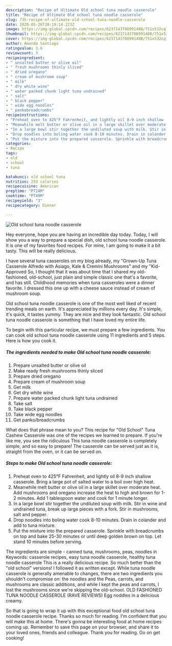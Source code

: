 ```yaml
---
description: "Recipe of Ultimate Old school tuna noodle casserole"
title: "Recipe of Ultimate Old school tuna noodle casserole"
slug: 735-recipe-of-ultimate-old-school-tuna-noodle-casserole
date: 2020-05-26T20:19:14.223Z
image: https://img-global.cpcdn.com/recipes/6237143708991488/751x532cq70/old-school-tuna-noodle-casserole-recipe-main-photo.jpg
thumbnail: https://img-global.cpcdn.com/recipes/6237143708991488/751x532cq70/old-school-tuna-noodle-casserole-recipe-main-photo.jpg
cover: https://img-global.cpcdn.com/recipes/6237143708991488/751x532cq70/old-school-tuna-noodle-casserole-recipe-main-photo.jpg
author: Amanda Santiago
ratingvalue: 3.6
reviewcount: 3
recipeingredient:
- " unsalted butter or olive oil"
- " fresh mushrooms thinly sliced"
- " dried oregano"
- " cream of mushroom soup"
- " milk"
- " dry white wine"
- " water packed chunk light tuna undrained"
- " salt"
- " black pepper"
- " wide egg noodles"
- " pankobreadcrumbs"
recipeinstructions:
- "Preheat oven to 425°F Fahrenheit, and lightly oil 8-9 inch shallow  casserole. Bring a large pot of salted water to a boil over high heat."
- "Meanwhile melt butter or olive oil in a large skillet over moderate heat. Add mushrooms and oregano increase the heat to high and brown for 1-2 minutes. Add 1 tablespoon water and cook for 1 minute longer."
- "In a large bowl stir together the undiluted soup with milk. Stir in wine and undrained tuna, break up large pieces with a fork. Stir in mushrooms, salt and pepper."
- "Drop noodles into boling water cook 8-10 minutes. Drain in colander and add to tuna mixture."
- "Put the mixture into the prepared casserole. Sprinkle with breadcrumbs on top and bake 25-30 minutes or until deep golden brown on top. Let stand 10 minutes before serving."
categories:
- Recipe
tags:
- old
- school
- tuna

katakunci: old school tuna 
nutrition: 253 calories
recipecuisine: American
preptime: "PT24M"
cooktime: "PT49M"
recipeyield: "3"
recipecategory: Dinner

---
```



![Old school tuna noodle casserole](https://img-global.cpcdn.com/recipes/6237143708991488/751x532cq70/old-school-tuna-noodle-casserole-recipe-main-photo.jpg)

Hey everyone, hope you are having an incredible day today. Today, I will show you a way to prepare a special dish, old school tuna noodle casserole. It is one of my favorites food recipes. For mine, I am going to make it a bit tasty. This will be really delicious.

I have several tuna casseroles on my blog already, my &#34;Grown-Up Tuna Casserole Alfredo with Asiago, Kale &amp; Cremini Mushrooms&#34; and my &#34;Kid-Approved So, I thought that it was about time that I shared my old-fashioned, old-school, just plain and simple classic one that&#39;s a favorite, and has still. Childhood memories when tuna casseroles were a dinner favorite. I dressed this one up with a cheese sauce instead of cream of mushroom soup.

Old school tuna noodle casserole is one of the most well liked of recent trending meals on earth. It's appreciated by millions every day. It's simple, it's quick, it tastes yummy. They are nice and they look fantastic. Old school tuna noodle casserole is something that I have loved my entire life.


To begin with this particular recipe, we must prepare a few ingredients. You can cook old school tuna noodle casserole using 11 ingredients and 5 steps. Here is how you cook it.

<!--inarticleads1-->

##### The ingredients needed to make Old school tuna noodle casserole:

1. Prepare  unsalted butter or olive oil
1. Make ready  fresh mushrooms thinly sliced
1. Prepare  dried oregano
1. Prepare  cream of mushroom soup
1. Get  milk
1. Get  dry white wine
1. Prepare  water packed chunk light tuna undrained
1. Take  salt
1. Take  black pepper
1. Take  wide egg noodles
1. Get  panko/breadcrumbs


What does that phrase mean to you? This recipe for &#34;Old School&#34; Tuna Cashew Casserole was one of the recipes we learned to prepare. If you&#39;re like me, you see the ridiculous This tuna noodle casserole is completely simple, and so easy to prepare! The casserole can be served just as it is, straight from the oven, or it can be served on. 

<!--inarticleads2-->

##### Steps to make Old school tuna noodle casserole:

1. Preheat oven to 425°F Fahrenheit, and lightly oil 8-9 inch shallow  casserole. Bring a large pot of salted water to a boil over high heat.
1. Meanwhile melt butter or olive oil in a large skillet over moderate heat. Add mushrooms and oregano increase the heat to high and brown for 1-2 minutes. Add 1 tablespoon water and cook for 1 minute longer.
1. In a large bowl stir together the undiluted soup with milk. Stir in wine and undrained tuna, break up large pieces with a fork. Stir in mushrooms, salt and pepper.
1. Drop noodles into boling water cook 8-10 minutes. Drain in colander and add to tuna mixture.
1. Put the mixture into the prepared casserole. Sprinkle with breadcrumbs on top and bake 25-30 minutes or until deep golden brown on top. Let stand 10 minutes before serving.


The ingredients are simple - canned tuna, mushrooms, peas, noodles in Keywords: casserole recipes, easy tuna noodle casserole, healthy tuna noodle casserole This is a really delicious recipe. So much better than the &#34;old school&#34; versions! I followed it as written except. While tuna noodle casserole is generally amenable to changes, there are two ingredients you shouldn&#39;t compromise on: the noodles and the Peas, carrots, and mushrooms are classic additions, and while I kept the peas and carrots, I lost the mushrooms since we&#39;re skipping the old-school. OLD FASHIONED TUNA NOODLE CASSEROLE (RAVE REVIEWS) Egg noddles in a delicious creamy. 

So that is going to wrap it up with this exceptional food old school tuna noodle casserole recipe. Thanks so much for reading. I'm confident that you will make this at home. There's gonna be interesting food at home recipes coming up. Remember to save this page on your browser, and share it to your loved ones, friends and colleague. Thank you for reading. Go on get cooking!
